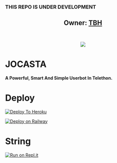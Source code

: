### THIS REPO IS UNDER DEVELOPMENT
<h2 align="center"><b>Owner: <a href="https://telegram.dog/THE_BROTHERHOOD_COUNCIL">TBH</a></b></h2>
<br>
<p align="center"><a href="https://t.me/JOCASTA_SUPPORT"><img src="https://telegra.ph/file/a107ff17cd0be73227619.jpg"></a></p> 
</p>
<h1>JOCASTA</h1>
<b>A Powerful, Smart And Simple Userbot In Telethon.</b>
<br>


# Deploy

[![Deploy To Heroku](https://www.herokucdn.com/deploy/button.svg)](https://heroku.com/deploy?template=https://github.com/TEAM-JOCASTA/JOCASTA)

[![Deploy on Railway](https://railway.app/button.svg)](https://railway.app/new/template?template=https://github.com/TEAM-JOCASTA/JOCASTA)

# String

[![Run on Repl.it](https://repl.it/badge/github/TEAM-JOCASTA/JOCASTA&theme=midnight-purple)](https://replit.com/@Jaggi444/JOCASTA#main.py)
